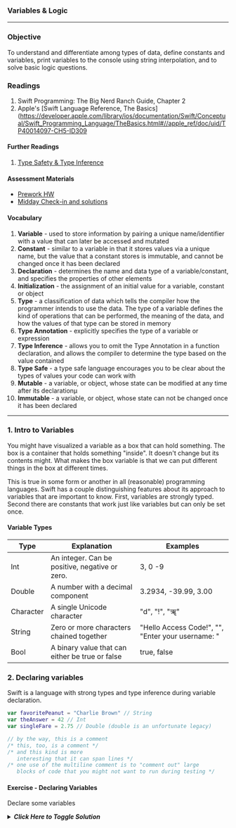 ### Variables & Logic
---

### Objective 
To understand and differentiate among types of data, define constants and variables, print variables to the console using string interpolation, and to solve basic logic questions.

### Readings

1. Swift Programming: The Big Nerd Ranch Guide, Chapter 2
1. Apple's [Swift Language Reference, The Basics](https://developer.apple.com/library/ios/documentation/Swift/Conceptual/Swift_Programming_Language/TheBasics.html#//apple_ref/doc/uid/TP40014097-CH5-ID309

#### Further Readings
1. [Type Safety & Type Inference](https://www.google.com/url?sa=t&rct=j&q=&esrc=s&source=web&cd=1&ved=0ahUKEwigt72FnebUAhXPQD4KHbebBHUQygQILDAA&url=https%3A%2F%2Fdeveloper.apple.com%2Flibrary%2Fcontent%2Fdocumentation%2FSwift%2FConceptual%2FSwift_Programming_Language%2FTheBasics.html%23%2F%2Fapple_ref%2Fdoc%2Fuid%2FTP40014097-CH5-ID322&usg=AFQjCNHOuBMHtgkI642rFokkBTRMnNEFDg)

#### Assessment Materials
* [Prework HW](https://docs.google.com/forms/d/e/1FAIpQLSf6Ocyz-H8mu4KpCzhCdIDaoKY9ZzypOh3a7tF9YmBUySnBuQ/viewform)
* [Midday Check-in and solutions](https://goo.gl/forms/exuAHSxaHwTFWApD3)

#### Vocabulary
1. **Variable** - used to store information by pairing a unique name/identifier with a value that can later be accessed and mutated
1. **Constant** - similar to a variable in that it stores values via a unique name, but the value that a constant stores is immutable, and cannot be changed once it has been declared
1. **Declaration** - determines the name and data type of a variable/constant, and specifies the properties of other elements
1. **Initialization** -  the assignment of an initial value for a variable, constant or object
1. **Type** - a classification of data which tells the compiler how the programmer intends to use the data. The type of a variable defines the kind of operations that can be performed, the meaning of the data, and how the values of that type can be stored in memory
1. **Type Annotation** - explicitly specifies the type of a variable or expression 
1. **Type Inference** - allows you to omit the Type Annotation in a function declaration, and allows the compiler to determine the type based on the value contained
1. **Type Safe** - a type safe language encourages you to be clear about the types of values your code can work with
1. **Mutable** - a variable, or object, whose state can be modified at any time after its declarationµ
1. **Immutable** - a variable, or object, whose state can not be changed once it has been declared

---

### 1. Intro to Variables
You might have visualized a variable as a box that can hold something. The box is a container that holds something "inside". It doesn't change but its contents might. What makes the box variable is that we can put different things in the box at different times.

This is true in some form or another in all (reasonable) programming languages. Swift has a couple distinguishing features about its approach to variables that are important to know. First, variables are strongly typed. Second there are constants that work just like variables but can only be set once.

#### Variable Types
| Type | Explanation | Examples |
|---|---|---|
|Int|An integer.  Can be positive, negative or zero.| 3, 0 -9|
|Double|A number with a decimal component| 3.2934, -39.99, 3.00|
|Character|A single Unicode character| "d", "!", "&#2400;"|
|String|Zero or more characters chained together|"Hello Access Code!", "", "Enter your username: "|
|Bool|A binary value that can either be true or false|true, false|

### 2. Declaring variables
Swift is a language with strong types and type inference during variable declaration.

```swift
var favoritePeanut = "Charlie Brown" // String
var theAnswer = 42 // Int
var singleFare = 2.75 // Double (double is an unfortunate legacy)

// by the way, this is a comment
/* this, too, is a comment */
/* and this kind is more
   interesting that it can span lines */
/* one use of the multiline comment is to "comment out" large
   blocks of code that you might not want to run during testing */
```

#### Exercise - Declaring Variables

Declare some variables

<details>
	<summary><b><i>Click Here to Toggle Solution</i></b></summary>
```swift
//Int
var customersServed = 34
var statesNum = 50
var currentYear = 2016

//Double
var length = 60.4
var percentCompleted = 0.87
var gigawatts = 1.21

//Character
var grade = "A"
var punctuationSelected = "!"
var unicodePersonInChinese = "\u{4EBA}"

//String
var welcomeMessage = "Hi user!  Thanks for downloading!"
var outOfBagels = "Error: no more bagels"
var exitMessage = "Thanks so much for playing!  Remember to rate our app!"

//Bool
var isValidPassword = false
var isLoggedIn = true
```
</details>

### 3. Type Annotations

Usually Swift will infer the type from an assignment but there's also a way to explicitly note the type. This is called type annotations. Even though the assignment is the preferred way to define type this form is both good to know and will come back later in function definitions.

```swift
var welcomeMessage: String
var isLoggedIn: Bool
var numberOfLegos: Int
```

#### Exercise - Type Annotations

Declare some variables using type annotations and set their value on the next line.

<details>
	<summary><b><i>Click Here to Toggle Solution</i></b></summary>
```swift
var salutation: String
salutation = "Dr. and Mrs. Foobar"

var isInArray: Bool
isInArray = false

var userID: Int
userID = 382

var hoursWorked: Double
hoursWorked = 15.5

var qMark: Character
qMark = "?"
```
</details>

### 4. Constants
As was introduced above, Swift distinguishes between variables and constants.

The distinction is a basic computing idea, but in other languages constants are usually captured and communicated by means of convention, not built into the language.

We define constants to protect the value from changing, which also makes the code more readable. When another programmer, or future you sees that something is a constant you know it's not meant to change.

The keyword ```let``` is used in place of ```var```.

You might have visualized a variable as a box that can hold something; the box is the value. A constant's value is set the same way but after it's been set it can't be changed. The advantage of this will become increasingly apparent as we use it. At first, it might be easiest to think of its applications in math.

```swift
let pi = 3.1415926536
let e = 2.718281828459
let c = 299_792_458
``` 

These are mathematical and scientific constants (CS borrows the word) and they never change. 

But in a program there are cases where you want something, once set, to not be reset. 

#### Exercise - Constants

Declare some constants

<details>
	<summary><b><i>Click Here to Toggle Solution</i></b></summary>
```swift
//Int
let degreesInCircle = 360
let moonsOfMars = 2
let anglesInTriange = 3

//Double
let acceleration = 9.8
let kgInPounds = 2.2
let nessieMoney = 3.50

//Character
let firstLetter: Character = "A"
let lastLetter: Character = "Z"
let questionMark: Characger = "?"

//String
let testmsg = "This is the default testing message"
let fourScore = "Four score and seven years ago"
let goldenRecord = "We cast this message into the cosmos ... Of the 200 billion stars in the Milky Way galaxy, some – perhaps many – may have inhabited planets and space faring civilizations. If one such civilization intercepts Voyager and can understand these recorded contents, here is our message: This is a present from a small distant world, a token of our sounds, our science, our images, our music, our thoughts, and our feelings. We are attempting to survive our time so we may live into yours. We hope some day, having solved the problems we face, to join a community of galactic civilizations. This record represents our hope and our determination and our goodwill in a vast and awesome universe."

//Bool
let popeCatholic = true
let oceanPink = false
let codingFun = true
```
</details>

Think of examples of where to use constants instead of variables.

<details>
	<summary><b><i>Click Here to Toggle Solution</i></b></summary>
	```
	- A person's birthday
	- Pi
	```
</details>

--- 
### 5. Intro to Logic
We have seen that a Bool can either be true or false.  Sometimes we might want to check if an expression is true.  Let's say that we are hosting an event.  We have people attending this event, and chairs for them to sit at given by the following declarations.
```swift
let numberOfPeople = 40
let numberOfChairs = 38
```
We know want to know if we have enough chairs for everyone.  To be extra safe, we want to make sure we have more chairs than people.  To do this, we can set a Bool:
```swift
let enoughChairsForEveryone = numberOfChairs > numberOfPeople
//enoughChairsForEveryone = 38 > 40
//enoughChairsForEveryone = false
```
If we had a different number of people or chairs, the Bool enoughChairsForEveryone would still accurately reflect if we had more chairs than people.

We've seen the symbol '>' as a comparison operator that means 'Greater than'.  Here's a list of other comparison operators that you'll use when writing code:

|Symbol| Meaning| True examples | False example|
|---|---|---|---|
| < | Less than | 3 < 9 | 13 < -28 |
| > | Greater than| 120 > 34 | 4 > 3 * 2 |
| <= | Less than or equal to | 8 <= 8 | 10*2 <= 10 |
| >= | Greater than or equal to | -10 >= -10 | 3*0 >= 1 |
| == | Is equal to | 4.32 == 4.32 | - 12 == 12|
| != | Not equal to| 30 != 31 | 5 != 5|

We can also use logical operators like AND, NOT, and OR to make more complex statements.

|Symbol| Meaning| True examples | False example|
|---|---|---|---|
| ! | Not | !false | !true |
| && | And | true && true | true && false |
| &#124;&#124; | Or | true &#124;&#124; false | false &#124;&#124; false

The truth tables below give more detail.  (P means the first expression and Q means the second expression)

| p | q | p && q|
|---|---|---|
| true | true | true| 
| true | false | false|
| false | true | false|
| false | false | false|

| p | q | p &#124;&#124; q|
|---|---|---|
| true | true | true | 
| true | false | true |
| false | true | true |
| false | false | false |


#### Exercise - Logic

For each Bool below, evaluate if it is true or false:

```swift
let isLessthan = 4 < 10
let isEqual = 5 == 5
let reverseIt = !false
let comboIt = !(9 > 2)
let isntEqual = 3 != 3
```

<details>
	<summary><b><i>Click Here to Toggle Solution</i></b></summary>

```swift
let isLessthan = 4 < 10 // TRUE
let isEqual = 5 == 5 // TRUE
let reverseIt = !false // TRUE
let comboIt = !(9 > 2) // FALSE
let isntEqual = 3 != 3 // TRUE
```
</details>

#### Integer Operators

We can also use arithmatic on integers.  We will go into more detail on integer operations later this week.

|Operator Symbol| Explanation |True Example|
|---|---|---|
| + | Addition | 4 + 3 == 7 |
| - | Subtraction | 3 - 9 == -6 |
| * | Multiplication | 4.1 * 2.2 == 9.02 |
| / | Division | 8 / 2 == 4 |
| % | Modolo (Remainder Operation) | 11 % 3 == 2 |

---

### Review and Wrapup

* Define Type.
* Compare and contrast variables and constants.
* What are the benefits of types?



